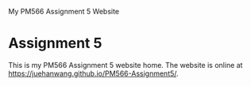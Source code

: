 My PM566 Assignment 5 Website
# Assignment 5

This is my PM566 Assignment 5 website home. The website is online at https://juehanwang.github.io/PM566-Assignment5/.